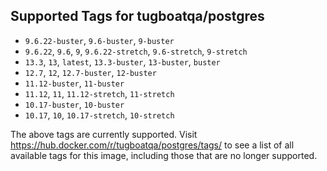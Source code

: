 ## Supported Tags for tugboatqa/postgres

* `9.6.22-buster`, `9.6-buster`, `9-buster`
* `9.6.22`, `9.6`, `9`, `9.6.22-stretch`, `9.6-stretch`, `9-stretch`
* `13.3`, `13`, `latest`, `13.3-buster`, `13-buster`, `buster`
* `12.7`, `12`, `12.7-buster`, `12-buster`
* `11.12-buster`, `11-buster`
* `11.12`, `11`, `11.12-stretch`, `11-stretch`
* `10.17-buster`, `10-buster`
* `10.17`, `10`, `10.17-stretch`, `10-stretch`

The above tags are currently supported. Visit https://hub.docker.com/r/tugboatqa/postgres/tags/ to see a list of all available tags for this image, including those that are no longer supported.
